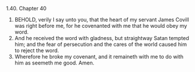 1.40. Chapter 40
1. BEHOLD, verily I say unto you, that the heart of my servant James Covill was right before me, for he covenanted with me that he would obey my word.
2. And he received the word with gladness, but straightway Satan tempted him; and the fear of persecution and the cares of the world caused him to reject the word.
3. Wherefore he broke my covenant, and it remaineth with me to do with him as seemeth me good. Amen.

